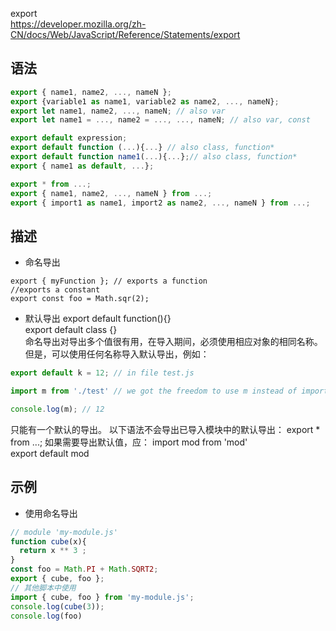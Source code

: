 export  
https://developer.mozilla.org/zh-CN/docs/Web/JavaScript/Reference/Statements/export

## 语法
```javascript
export { name1, name2, ..., nameN };
export {variable1 as name1, variable2 as name2, ..., nameN};
export let name1, name2, ..., nameN; // also var
export let name1 = ..., name2 = ..., ..., nameN; // also var, const

export default expression;
export default function (...){...} // also class, function*
export default function name1(...){...};// also class, function*
export { name1 as default, ...};

export * from ...;
export { name1, name2, ..., nameN } from ...;
export { import1 as name1, import2 as name2, ..., nameN } from ...;
```

## 描述
- 命名导出
```
export { myFunction }; // exports a function 
//exports a constant
export const foo = Math.sqr(2);
```
- 默认导出
export default function(){}  
export default class {}  
命名导出对导出多个值很有用，在导入期间，必须使用相应对象的相同名称。  
但是，可以使用任何名称导入默认导出，例如：  
```javascript
export default k = 12; // in file test.js

import m from './test' // we got the freedom to use m instead of import k, because k was default export

console.log(m); // 12
```
只能有一个默认的导出。
以下语法不会导出已导入模块中的默认导出：
export * from ...;
如果需要导出默认值，应：
import mod from 'mod'  
export default mod  

## 示例
- 使用命名导出
```javascript
// module 'my-module.js'
function cube(x){
  return x ** 3 ;
}
const foo = Math.PI + Math.SQRT2;
export { cube, foo };
// 其他脚本中使用
import { cube, foo } from 'my-module.js';
console.log(cube(3));
console.log(foo)
```


